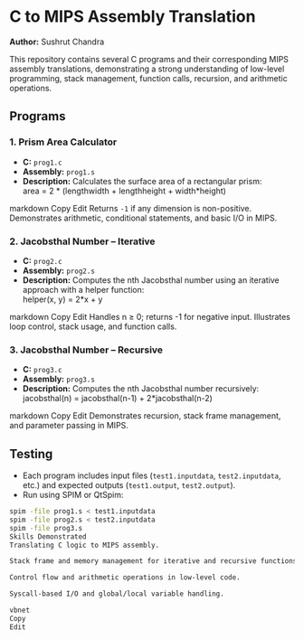 # C to MIPS Assembly Translation

**Author:** Sushrut Chandra  

This repository contains several C programs and their corresponding MIPS assembly translations, demonstrating a strong understanding of low-level programming, stack management, function calls, recursion, and arithmetic operations.

## Programs

### 1. Prism Area Calculator
- **C:** `prog1.c`  
- **Assembly:** `prog1.s`  
- **Description:** Calculates the surface area of a rectangular prism:  
area = 2 * (lengthwidth + lengthheight + width*height)

markdown
Copy
Edit
Returns `-1` if any dimension is non-positive. Demonstrates arithmetic, conditional statements, and basic I/O in MIPS.

### 2. Jacobsthal Number – Iterative
- **C:** `prog2.c`  
- **Assembly:** `prog2.s`  
- **Description:** Computes the nth Jacobsthal number using an iterative approach with a helper function:  
helper(x, y) = 2*x + y

markdown
Copy
Edit
Handles n ≥ 0; returns -1 for negative input. Illustrates loop control, stack usage, and function calls.

### 3. Jacobsthal Number – Recursive
- **C:** `prog3.c`  
- **Assembly:** `prog3.s`  
- **Description:** Computes the nth Jacobsthal number recursively:  
jacobsthal(n) = jacobsthal(n-1) + 2*jacobsthal(n-2)

markdown
Copy
Edit
Demonstrates recursion, stack frame management, and parameter passing in MIPS.

## Testing
- Each program includes input files (`test1.inputdata`, `test2.inputdata`, etc.) and expected outputs (`test1.output`, `test2.output`).  
- Run using SPIM or QtSpim:
```bash
spim -file prog1.s < test1.inputdata
spim -file prog2.s < test2.inputdata
spim -file prog3.s
Skills Demonstrated
Translating C logic to MIPS assembly.

Stack frame and memory management for iterative and recursive functions.

Control flow and arithmetic operations in low-level code.

Syscall-based I/O and global/local variable handling.

vbnet
Copy
Edit
